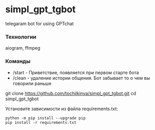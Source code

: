# simpl_gpt_tgbot
telegaram bot for using GPTchat

### Технологии
aiogram, ffmpeg

### Команды
- /start - Приветствие, появляется при первом старте бота
- /clean - удаление истории общения. Бот забывает то о чем вы говорили раньше

git clone https://github.com/tochilkinva/simpl_gpt_tgbot.git
cd simpl_gpt_tgbot

Установите зависимости из файла requirements.txt:

```
python -m pip install --upgrade pip
pip install -r requirements.txt
```
